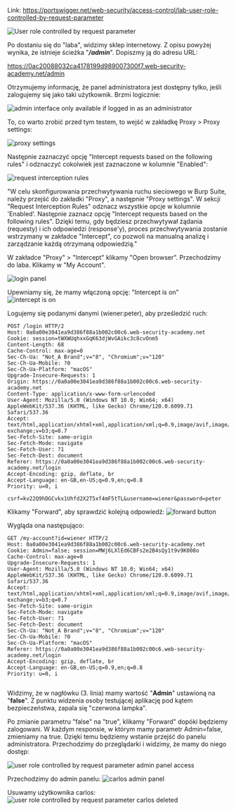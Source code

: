 Link: https://portswigger.net/web-security/access-control/lab-user-role-controlled-by-request-parameter

![User role controlled by request parameter](https://dsc.cloud/f62499/pb-Q9kS4drM9Y.png)



Po dostaniu się do "laba", widzimy sklep internetowy. Z opisu powyżej wynika, że istnieje ścieżka "***/admin***". Dopiszmy ją do adresu URL:

https://0ac20088032ca4178199d989007300f7.web-security-academy.net/admin



Otrzymujemy informację, że panel administratora jest dostępny tylko, jeśli zalogujemy się jako taki użytkownik. Brzmi logicznie:

![admin interface only available if logged in as an administrator](https://dsc.cloud/f62499/pb-unJPYqWA8u.png)

To, co warto zrobić przed tym testem, to wejść w zakładkę Proxy > Proxy settings:

![proxy settings](https://dsc.cloud/f62499/pb-jcDG62p4kv.png)


Następnie zaznaczyć opcję "Intercept requests based on the following rules" i odznaczyć cokolwiek jest zaznaczone w kolumnie "Enabled":

![request interception rules](https://dsc.cloud/f62499/pb-2meowW71R8.png)


"W celu skonfigurowania przechwytywania ruchu sieciowego w Burp Suite, należy przejść do zakładki "Proxy", a następnie "Proxy settings". W sekcji "Request Interception Rules" odznacz wszystkie opcje w kolumnie 'Enabled'. Następnie zaznacz opcję "Intercept requests based on the following rules". Dzięki temu, gdy będziesz przechwytywał żądania (requesty) i ich odpowiedzi (response'y), proces przechwytywania zostanie wstrzymany w zakładce "Intercept", co pozwoli na manualną analizę i zarządzanie każdą otrzymaną odpowiedzią."


W zakładce "Proxy" > "Intercept" klikamy "Open browser". Przechodzimy do laba. Klikamy w "My Account".

![login panel](https://dsc.cloud/f62499/pb-SUALBRJQSu.png)

Upewniamy się, że mamy włączoną opcję: "Intercept is on"
![intercept is on](https://dsc.cloud/f62499/pb-eHT38CEK5i.png)

Logujemy się podanymi danymi (wiener:peter), aby prześledzić ruch:

```
POST /login HTTP/2
Host: 0a0a00e3041ea9d386f88a1b002c00c6.web-security-academy.net
Cookie: session=tWXWUqhxxGqK63djWvGAikc3c8cvOnm5
Content-Length: 68
Cache-Control: max-age=0
Sec-Ch-Ua: "Not_A Brand";v="8", "Chromium";v="120"
Sec-Ch-Ua-Mobile: ?0
Sec-Ch-Ua-Platform: "macOS"
Upgrade-Insecure-Requests: 1
Origin: https://0a0a00e3041ea9d386f88a1b002c00c6.web-security-academy.net
Content-Type: application/x-www-form-urlencoded
User-Agent: Mozilla/5.0 (Windows NT 10.0; Win64; x64) AppleWebKit/537.36 (KHTML, like Gecko) Chrome/120.0.6099.71 Safari/537.36
Accept: text/html,application/xhtml+xml,application/xml;q=0.9,image/avif,image/webp,image/apng,*/*;q=0.8,application/signed-exchange;v=b3;q=0.7
Sec-Fetch-Site: same-origin
Sec-Fetch-Mode: navigate
Sec-Fetch-User: ?1
Sec-Fetch-Dest: document
Referer: https://0a0a00e3041ea9d386f88a1b002c00c6.web-security-academy.net/login
Accept-Encoding: gzip, deflate, br
Accept-Language: en-GB,en-US;q=0.9,en;q=0.8
Priority: u=0, i

csrf=kv22Q9hDGCvkx1Uhfd2X2T5xf4mF5tTL&username=wiener&password=peter
```

Klikamy "Forward", aby sprawdzić kolejną odpowiedź:
![forward button](https://dsc.cloud/f62499/pb-0ehJaEocSD.png)

Wygląda ona następująco:
```
GET /my-account?id=wiener HTTP/2
Host: 0a0a00e3041ea9d386f88a1b002c00c6.web-security-academy.net
Cookie: Admin=false; session=MWj6LXlEd6CBFs2e2B4sQy1t9v9K008o
Cache-Control: max-age=0
Upgrade-Insecure-Requests: 1
User-Agent: Mozilla/5.0 (Windows NT 10.0; Win64; x64) AppleWebKit/537.36 (KHTML, like Gecko) Chrome/120.0.6099.71 Safari/537.36
Accept: text/html,application/xhtml+xml,application/xml;q=0.9,image/avif,image/webp,image/apng,*/*;q=0.8,application/signed-exchange;v=b3;q=0.7
Sec-Fetch-Site: same-origin
Sec-Fetch-Mode: navigate
Sec-Fetch-User: ?1
Sec-Fetch-Dest: document
Sec-Ch-Ua: "Not_A Brand";v="8", "Chromium";v="120"
Sec-Ch-Ua-Mobile: ?0
Sec-Ch-Ua-Platform: "macOS"
Referer: https://0a0a00e3041ea9d386f88a1b002c00c6.web-security-academy.net/login
Accept-Encoding: gzip, deflate, br
Accept-Language: en-GB,en-US;q=0.9,en;q=0.8
Priority: u=0, i


```

Widzimy, że w nagłówku (3. linia) mamy wartość "**Admin**" ustawioną na "**false**". Z punktu widzenia osoby testującej aplikację pod kątem bezpieczeństwa, zapala się "czerwona lampka".

Po zmianie parametru "false" na "true", klikamy "Forward" dopóki będziemy zalogowani. W każdym responsie, w którym mamy parametr Admin=false, zmieniamy na true. Dzięki temu będziemy  wstanie przejść do panelu administratora. Przechodzimy do przeglądarki i widzimy, że mamy do niego dostęp:

![user role controlled by request parameter admin panel access](https://dsc.cloud/f62499/pb-k0x3iMgorK.png)


Przechodzimy do admin panelu:
![carlos admin panel](https://dsc.cloud/f62499/pb-eigiPRkLXK.png)


Usuwamy użytkownika carlos:
![user role controlled by request parameter carlos deleted](https://dsc.cloud/f62499/pb-8KVobsNikf.png)
